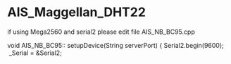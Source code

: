 # AIS_Maggellan_DHT22

if using Mega2560 and serial2 please edit file AIS_NB_BC95.cpp

void AIS_NB_BC95:: setupDevice(String serverPort)
{
	Serial2.begin(9600);
    _Serial = &Serial2;
